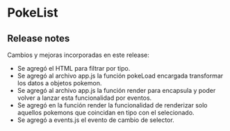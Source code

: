 # PokeList

## Release notes
Cambios y mejoras incorporadas en este release:
- Se agregó el HTML para filtrar por tipo.
- Se agregó al archivo app.js la función pokeLoad encargada transformar los datos a objetos pokemon.
- Se agregó al archivo app.js la función render para encapsula y poder volver a lanzar esta funcionalidad por eventos.
- Se agregó en la función render la funcionalidad de renderizar solo aquellos pokemons que coincidan en tipo con el selecionado.
- Se agregó a events.js el evento de cambio de selector.
